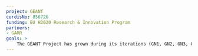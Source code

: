 ```yaml
---
project: GEANT 
cordisNo: 856726
funding: EU H2020 Research & Innovation Program
partners:
- GARR
goals: >
    The GÉANT Project has grown during its iterations (GN1, GN2, GN3, GN3plus, GN4-1 and GN4-2) to incorpo- rate not just the award-winning 500Gbps pan-European network, but also a catalogue of advanced, user- focused services, and a successful programme of innovation that is pushing the boundaries of networking technology to deliver real impact to over 50 million users. FBK is a third party of the GARR consortium; its contribution is focused on the study of advanced programmable data planes for network monitoring and anomaly detection.
---
```

